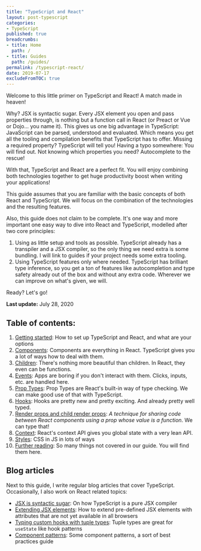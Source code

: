 ```yaml
---
title: "TypeScript and React"
layout: post-typescript
categories:
- TypeScript
published: true
breadcrumbs:
- title: Home
  path: /
- title: Guides
  path: /guides/
permalink: /typescript-react/
date: 2019-07-17
excludeFromTOC: true
---
```


Welcome to this little primer on TypeScript and React! A match made in heaven!

Why? JSX is syntactic sugar. Every JSX element you open and pass properties through, is nothing but a function 
call  in React (or Preact or Vue or Dojo... you name it). This gives us one big advantage in TypeScript: 
JavaScript can be parsed, understood and evaluated. Which means you get all the tooling and compilation
benefits that TypeScript has to offer. Missing a required property? TypeScript will tell you! Having a
typo somewhere: You will find out. Not knowing which properties you need? Autocomplete to the rescue!

With that, TypeScript and React are a perfect fit. You will enjoy combining both technologies together
to get huge productivity boost when writing your applications!

This guide assumes that you are familiar with the basic concepts of both React and TypeScript. 
We will focus on the combination of the technologies and the resulting features.

Also, this guide does not claim to be complete. It's one way and more important one easy way to
dive into React and TypeScript, modelled after two core principles:

1. Using as little setup and tools as possible. TypeScript already has a transpiler and a JSX compiler, so the only thing we need extra is some bundling. I will link to guides if your project needs some extra tooling.
2. Using TypeScript features only where needed. TypeScript has brilliant type inference, so you get
a ton of features like autocompletion and type safety already out of the box and without any extra code. Wherever we can improve on what's given,
we will.

Ready? Let's go!

**Last update:** July 28, 2020

## Table of contents:

1. [Getting started](./getting-started/): How to set up TypeScript and React, and what are your options
2. [Components](./components/): Components are everything in React. TypeScript gives you a lot of ways how to deal with them.
3. [Children](./children/): There's nothing more beautiful than children. In React, they even can be functions.
4. [Events](./events/): Apps are boring if you don't interact with them. Clicks, inputs, etc. are handled here.
5. [Prop Types](./prop-types/): Prop Types are React's built-in way of type checking. We can make good use of that with TypeScript.
6. [Hooks](./hooks/): Hooks are pretty new and pretty exciting. And already pretty well typed.
7. [Render props and child render props](./render-props/): *A technique for sharing code between React components using a prop whose value is a function*. We can type that!
8. [Context](./context/): React's context API gives you global state with a very lean API.
9. [Styles](./styles/): CSS in JS in lots of ways
10. [Further reading](./further-reading/): So many things not covered in our guide. You will find them here.

## Blog articles

Next to this guide, I write regular blog articles that cover TypeScript. Occasionally, I also work on React related topics:

- [JSX is syntactic sugar](/jsx-syntactic-sugar/): On how TypeScript is a pure JSX compiler
- [Extending JSX elements](/typescript-react-extending-jsx-elements/): How to extend pre-defined JSX elements with attributes that are not yet available in all browsers
- [Typing custom hooks with tuple types](/typescript-react-typeing-custom-hooks/): Tuple types are great for `useState` like hook patterns
- [Component patterns](/typescript-react-component-patterns/): Some component patterns, a sort of best practices guide
